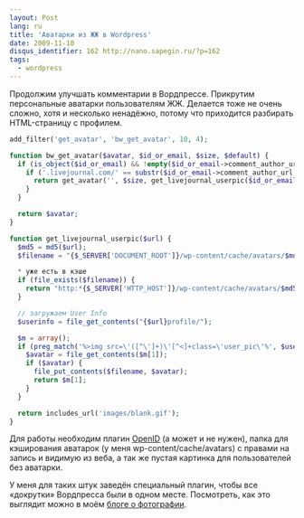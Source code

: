 ```yaml
---
layout: Post
lang: ru
title: 'Аватарки из ЖЖ в Wordpress'
date: 2009-11-10
disqus_identifier: 162 http://nano.sapegin.ru/?p=162
tags:
  - wordpress
---
```


Продолжим улучшать комментарии в Вордпрессе. Прикрутим персональные аватарки пользователям ЖЖ. Делается тоже не очень сложно, хотя и несколько ненадёжно, потому что приходится разбирать HTML-страницу с профилем.

```php
add_filter('get_avatar', 'bw_get_avatar', 10, 4);

function bw_get_avatar($avatar, $id_or_email, $size, $default) {
  if (is_object($id_or_email) && !empty($id_or_email->comment_author_url)) {
    if ('.livejournal.com/' == substr($id_or_email->comment_author_url, -17)) {
      return get_avatar('', $size, get_livejournal_userpic($id_or_email->comment_author_url));
    }
  }

  return $avatar;
}

function get_livejournal_userpic($url) {
  $md5 = md5($url);
  $filename = "{$_SERVER['DOCUMENT_ROOT']}/wp-content/cache/avatars/$md5";

  * уже есть в кэше
  if (file_exists($filename)) {
    return "http:*{$_SERVER['HTTP_HOST']}/wp-content/cache/avatars/$md5";
  }

  // загружаем User Info
  $userinfo = file_get_contents("{$url}profile/");

  $m = array();
  if (preg_match('%>img src=\'([^\']+)\'[^<]+class=\'user_pic\'%', $userinfo, $m)) {
    $avatar = file_get_contents($m[1]);
    if ($avatar) {
      file_put_contents($filename, $avatar);
      return $m[1];
    }
  }

  return includes_url('images/blank.gif');
}
```

Для работы необходим плагин [OpenID](https://wordpress.org/plugins/openid/) (а может и не нужен), папка для кэширования аватарок (у меня wp-content/cache/avatars) с правами на запись и видимую из веба, а так же пустая картинка для пользователей без аватарки.

У меня для таких штук заведён специальный плагин, чтобы все «докрутки» Вордпресса были в одном месте. Посмотреть, как это выглядит можно в моём [блоге о фотографии](http://birdwatcher.ru/blog/3967).
